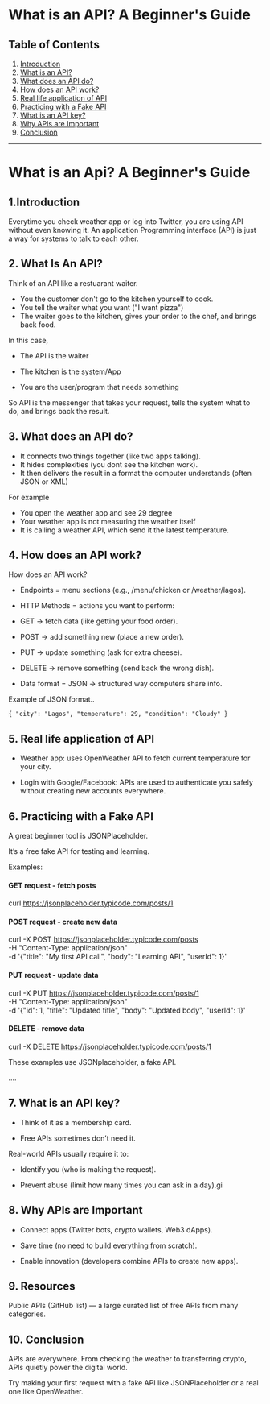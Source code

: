 # What is an API? A Beginner's Guide

## Table of Contents
1. [Introduction](#1-introduction)
2. [What is an API?](#2-what-is-an-api)
3. [What does an API do?](#3-what-does-an-api-do)
4. [How does an API work?](#4-how-does-an-api-work)
5. [Real life application of API](#5-real-life-application-of-api)
6. [Practicing with a Fake API](#6-practicing-with-a-fake-api)
7. [What is an API key?](#7-what-is-an-api-key)
8. [Why APIs are Important](#8-why-apis-are-important)
9. [Conclusion](#9-conclusion)

---

 # What is an Api? A Beginner's Guide

 ## 1.Introduction
 Everytime you check weather app or log into Twitter, you are using API without even knowing it.
 An application Programming interface (API) is just a way for systems to talk to each other.

 ## 2. What Is An API?
 Think of an API like a restuarant waiter.
 - You the customer don't go to the kitchen yourself to cook.
 - You tell the waiter what you want ("I want pizza")
 - The waiter goes to the kitchen, gives your order to the chef, and brings back food.

 In this case,
 - The API is the waiter

 - The kitchen is the system/App

 - You are the user/program that needs something

 So API is the messenger that takes your  request, tells the system what to do, and brings back the result.

 ## 3. What does an API do?
 - It connects two things together (like two apps talking).
 - It hides complexities (you dont see the kitchen work).
 - It then delivers the result in a format the computer understands (often JSON or XML)

 For example
 - You open the weather app and see 29 degree
 - Your weather app is not measuring the weather itself
 - It is calling a weather API, which send it the latest temperature.

 ## 4. How does an API work?

How does an API work?

- Endpoints = menu sections (e.g., /menu/chicken or /weather/lagos).

- HTTP Methods = actions you want to perform:

- GET → fetch data (like getting your food order).

- POST → add something new (place a new order).

- PUT → update something (ask for extra cheese).

- DELETE → remove something (send back the wrong dish).

- Data format = JSON → structured way computers share info.

Example of JSON format..


`{
  "city": "Lagos",
  "temperature": 29,
  "condition": "Cloudy"
 } `

## 5. Real life application of API

- Weather app: uses OpenWeather API to fetch current temperature for your city.

- Login with Google/Facebook: APIs are used to authenticate you safely without creating new accounts everywhere.

## 6. Practicing with a Fake API

A great beginner tool is JSONPlaceholder.

It’s a free fake API for testing and learning.



Examples:
#### GET request - fetch posts
curl https://jsonplaceholder.typicode.com/posts/1

#### POST request - create new data
curl -X POST https://jsonplaceholder.typicode.com/posts \
-H "Content-Type: application/json" \
-d '{"title": "My first API call", "body": "Learning API", "userId": 1}' 

#### PUT request - update data
curl -X PUT https://jsonplaceholder.typicode.com/posts/1 \
     -H "Content-Type: application/json" \
-d '{"id": 1, "title": "Updated title", "body": "Updated body", "userId": 1}'

#### DELETE  - remove data
curl -X DELETE https://jsonplaceholder.typicode.com/posts/1

These examples use JSONplaceholder, a fake API.

....

## 7. What is an API key?

- Think of it as a membership card.

- Free APIs sometimes don’t need it.

 Real-world APIs usually require it to:

- Identify you (who is making the request).

- Prevent abuse (limit how many times you can ask in a day).gi

## 8. Why APIs are Important

- Connect apps (Twitter bots, crypto wallets, Web3 dApps).

- Save time (no need to build everything from scratch).

- Enable innovation (developers combine APIs to create new apps).

## 9. Resources
Public APIs (GitHub list) — a large curated list of free APIs from many categories.


## 10. Conclusion

APIs are everywhere. From checking the weather to transferring crypto, APIs quietly power the digital world.

Try making your first request with a fake API like JSONPlaceholder or a real one like OpenWeather.



